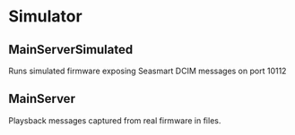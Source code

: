 # Simulator

## MainServerSimulated

Runs simulated firmware exposing Seasmart DCIM messages on port 10112

## MainServer

Playsback messages captured from real firmware in files.
